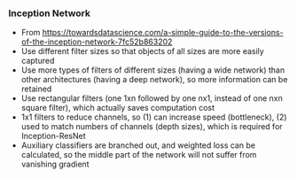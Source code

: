 ### Inception Network

- From https://towardsdatascience.com/a-simple-guide-to-the-versions-of-the-inception-network-7fc52b863202
- Use different filter sizes so that objects of all sizes are more easily captured
- Use more types of filters of different sizes (having a wide network) than other architectures (having a deep network), so more information can be retained
- Use rectangular filters (one 1xn followed by one nx1, instead of one nxn square filter), which actually saves computation cost
- 1x1 filters to reduce channels, so (1) can increase speed (bottleneck), (2) used to match numbers of channels (depth sizes), which is required for Inception-ResNet
- Auxiliary classifiers are branched out, and weighted loss can be calculated, so the middle part of the network will not suffer from vanishing gradient
